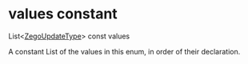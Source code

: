 


# values constant







List&lt;[ZegoUpdateType](../../zego_uikit_prebuilt_live_audio_room/ZegoUpdateType.md)> const values
  




<p>A constant List of the values in this enum, in order of their declaration.</p>










